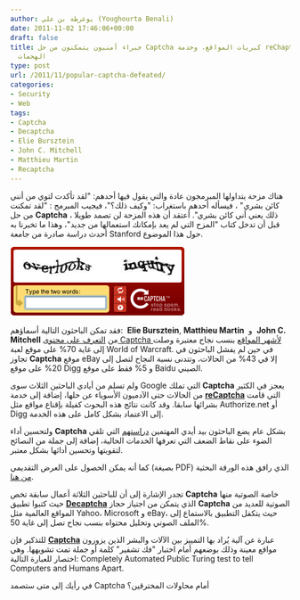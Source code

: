 ```yaml
---
author: يوغرطة بن علي (Youghourta Benali)
date: 2011-11-02 17:46:06+00:00
draft: false
title: خبراء أمنيون يتمكنون من حل Captcha كبريات المواقع، وخدمة reChaptcha  تصمد أمام
  الهجمات
type: post
url: /2011/11/popular-captcha-defeated/
categories:
- Security
- Web
tags:
- Captcha
- Decaptcha
- Elie Bursztein
- John C. Mitchell
- Matthieu Martin
- Recaptcha
---
```


هناك مزحة يتداولها المبرمجون عادة والتي يقول فيها أحدهم: "لقد تأكدت لتوي من أنني كائن بشري" ، فيسأله أحدهم باستغراب: "وكيف ذلك؟"، فيجيب المبرمج : "لقد تمكنت من حل **Captcha** ، ذلك يعني أني كائن بشري". أعتقد أن هذه المزحة لن تصمد طويلا قبل أن تدخل كتاب "المزح التي لم يعد بإمكانك استعمالها من جديد"، وهذا ما تخبرنا به أحدث دراسة صادرة من جامعة Stanford حول هذا الموضوع.




[![recaptcha example](recaptcha-example.gif)
](recaptcha-example.gif)




فقد تمكن الباحثون التالية أسماؤهم:  **Elie Bursztein**, **Matthieu Martin**  و  **John C. Mitchell** من [التعرف على محتوى Captcha لأشهر المواقع](http://elie.im/publication/text-based-captcha-strengths-and-weaknesses) بنسب نجاح معتبرة وصلت إلى غاية 70% على موقع لعبة World of Warcraft. في حين لم يفشل الباحثون في تجاوز **Captcha** موقع eBay إلا في 43% من الحالات، وتتدنى نسبة النجاح لتصل إلى 20% على موقع Digg و 5% فقط على موقع Baidu الصيني.




ولم تسلم من أيادي الباحثين الثلاث سوى Google التي تملك **Captcha** يعجز في الكثير من الحالات حتى الآدميون الأسوياء عن حلها، إضافة إلى خدمة **[reCaptcha](http://www.google.com/recaptcha)** التي قامت بشرائها سابقا. وقد كانت نتائج هذه البحوث كفيلة بإقناع مواقع مثل Authorize.net أو Digg إلى الاعتماد بشكل كامل على هذه الخدمة.




ولتحسين أداء **Captcha** بشكل عام يضع الباحثون بيد أيدي المهتمين [دراستهم](http://cdn.ly.tl/publications/text-based-captcha-strengths-and-weaknesses.pdf) التي تلقي الضوء على نقاط الضعف التي تعرفها الخدمات الحالية، إضافة إلى جملة من النصائح لتقويتها وتحسين أدائها بشكل معتبر.




كما أنه يمكن الحصول على العرض التقديمي (بصيغة PDF) الذي رافق هذه الورقة البحثية [من هنا](http://cdn.ly.tl/publications/text-captcha-strenghts-and-weaknesses-ccs-2011-slides.pdf).




تجدر الإشارة إلى أن للباحثين الثلاثة أعمال سابقة تخص **Captcha** خاصة الصوتية منها حيث كتبوا تطبيق **[Decaptcha](http://news.stanford.edu/news/2011/may/captcha-security-flaw-052311.html)** الذي يتمكن من اجتياز حجاز **Captcha** الصوتية للعديد من المواقع العالمية مثل Yahoo، Microsoft و eBay، حيث يتكفل التطبيق بالاستماع إلى الملف الصوتي وتحليل محتواه بنسب نجاح تصل إلى غاية 50%.




للتذكير فإن **[Captcha](http://en.wikipedia.org/wiki/CAPTCHA)** عبارة عن آلية يُراد بها التمييز بين الآلات والبشر الذين يزورون مواقع معينة وذلك بوضعهم أمام اختبار "فك تشفير" كلمة أو جملة تمت تشويهها. وهي اختصار للعبارة التالية: Completely Automated Public Turing test to tell Computers and Humans Apart.




في رأيك إلى متى ستصمد Captcha أمام محاولات المخترقين؟




